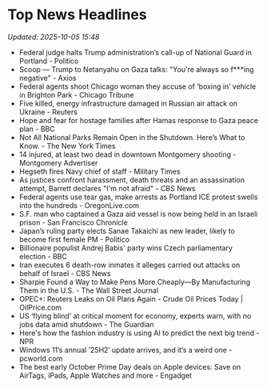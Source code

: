 # Top News Headlines

_Updated: 2025-10-05 15:48_

- Federal judge halts Trump administration’s call-up of National Guard in Portland - Politico
- Scoop — Trump to Netanyahu on Gaza talks: "You're always so f***ing negative" - Axios
- Federal agents shoot Chicago woman they accuse of ‘boxing in’ vehicle in Brighton Park - Chicago Tribune
- Five killed, energy infrastructure damaged in Russian air attack on Ukraine - Reuters
- Hope and fear for hostage families after Hamas response to Gaza peace plan - BBC
- Not All National Parks Remain Open in the Shutdown. Here’s What to Know. - The New York Times
- 14 injured, at least two dead in downtown Montgomery shooting - Montgomery Advertiser
- Hegseth fires Navy chief of staff - Military Times
- As justices confront harassment, death threats and an assassination attempt, Barrett declares "I'm not afraid" - CBS News
- Federal agents use tear gas, make arrests as Portland ICE protest swells into the hundreds - OregonLive.com
- S.F. man who captained a Gaza aid vessel is now being held in an Israeli prison - San Francisco Chronicle
- Japan’s ruling party elects Sanae Takaichi as new leader, likely to become first female PM - Politico
- Billionaire populist Andrej Babis' party wins Czech parliamentary election - BBC
- Iran executes 6 death-row inmates it alleges carried out attacks on behalf of Israel - CBS News
- Sharpie Found a Way to Make Pens More Cheaply—By Manufacturing Them in the U.S. - The Wall Street Journal
- OPEC+: Reuters Leaks on Oil Plans Again - Crude Oil Prices Today | OilPrice.com
- US ‘flying blind’ at critical moment for economy, experts warn, with no jobs data amid shutdown - The Guardian
- Here's how the fashion industry is using AI to predict the next big trend - NPR
- Windows 11’s annual ’25H2′ update arrives, and it’s a weird one - pcworld.com
- The best early October Prime Day deals on Apple devices: Save on AirTags, iPads, Apple Watches and more - Engadget